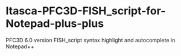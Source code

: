 # Itasca-PFC3D-FISH_script-for-Notepad-plus-plus
PFC3D 6.0 version FISH_script syntax highlight and autocomplete in Notepad++
